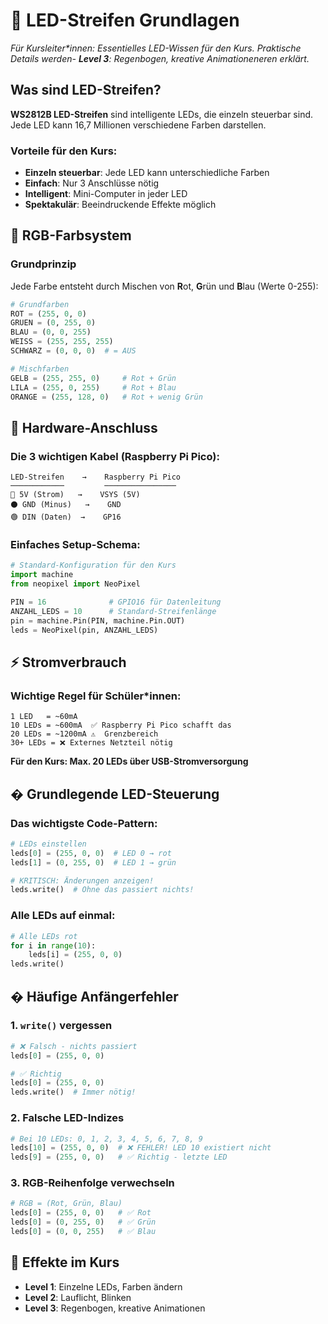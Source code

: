 # 🌈 LED-Streifen Grundlagen

*Für Kursleiter\*innen: Essentielles LED-Wissen für den Kurs. Praktische Details werden- **Level 3**: Regenbogen, kreative Animationeneren erklärt.*

## Was sind LED-Streifen?
**WS2812B LED-Streifen** sind intelligente LEDs, die einzeln steuerbar sind. Jede LED kann 16,7 Millionen verschiedene Farben darstellen.

### Vorteile für den Kurs:
- **Einzeln steuerbar**: Jede LED kann unterschiedliche Farben
- **Einfach**: Nur 3 Anschlüsse nötig
- **Intelligent**: Mini-Computer in jeder LED
- **Spektakulär**: Beeindruckende Effekte möglich

## 🎨 RGB-Farbsystem

### Grundprinzip
Jede Farbe entsteht durch Mischen von **R**ot, **G**rün und **B**lau (Werte 0-255):

```python
# Grundfarben
ROT = (255, 0, 0)
GRUEN = (0, 255, 0)  
BLAU = (0, 0, 255)
WEISS = (255, 255, 255)
SCHWARZ = (0, 0, 0)  # = AUS

# Mischfarben
GELB = (255, 255, 0)     # Rot + Grün
LILA = (255, 0, 255)     # Rot + Blau
ORANGE = (255, 128, 0)   # Rot + wenig Grün
```

## 🔌 Hardware-Anschluss

### Die 3 wichtigen Kabel (Raspberry Pi Pico):
```
LED-Streifen    →    Raspberry Pi Pico
────────────         ────────────────
🔴 5V (Strom)   →    VSYS (5V)
⚫ GND (Minus)   →    GND
🟢 DIN (Daten)  →    GP16
```

### Einfaches Setup-Schema:
```python
# Standard-Konfiguration für den Kurs
import machine
from neopixel import NeoPixel

PIN = 16              # GPIO16 für Datenleitung
ANZAHL_LEDS = 10      # Standard-Streifenlänge
pin = machine.Pin(PIN, machine.Pin.OUT)
leds = NeoPixel(pin, ANZAHL_LEDS)
```

## ⚡ Stromverbrauch

### Wichtige Regel für Schüler\*innen:
```
1 LED   = ~60mA
10 LEDs = ~600mA  ✅ Raspberry Pi Pico schafft das
20 LEDs = ~1200mA ⚠️  Grenzbereich
30+ LEDs = ❌ Externes Netzteil nötig
```

**Für den Kurs: Max. 20 LEDs über USB-Stromversorgung**

## � Grundlegende LED-Steuerung

### Das wichtigste Code-Pattern:
```python
# LEDs einstellen
leds[0] = (255, 0, 0)  # LED 0 → rot
leds[1] = (0, 255, 0)  # LED 1 → grün

# KRITISCH: Änderungen anzeigen!
leds.write()  # Ohne das passiert nichts!
```

### Alle LEDs auf einmal:
```python
# Alle LEDs rot
for i in range(10):
    leds[i] = (255, 0, 0)
leds.write()
```

## � Häufige Anfängerfehler

### 1. `write()` vergessen
```python
# ❌ Falsch - nichts passiert
leds[0] = (255, 0, 0)

# ✅ Richtig
leds[0] = (255, 0, 0)
leds.write()  # Immer nötig!
```

### 2. Falsche LED-Indizes
```python
# Bei 10 LEDs: 0, 1, 2, 3, 4, 5, 6, 7, 8, 9
leds[10] = (255, 0, 0)  # ❌ FEHLER! LED 10 existiert nicht
leds[9] = (255, 0, 0)   # ✅ Richtig - letzte LED
```

### 3. RGB-Reihenfolge verwechseln
```python
# RGB = (Rot, Grün, Blau)
leds[0] = (255, 0, 0)   # ✅ Rot
leds[0] = (0, 255, 0)   # ✅ Grün  
leds[0] = (0, 0, 255)   # ✅ Blau
```

## 🎯 Effekte im Kurs

- **Level 1**: Einzelne LEDs, Farben ändern
- **Level 2**: Lauflicht, Blinken
- **Level 3**: Regenbogen, kreative Animationen


